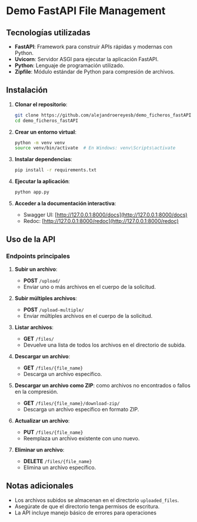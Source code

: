 # Demo FastAPI File Management

## Tecnologías utilizadas
- **FastAPI**: Framework para construir APIs rápidas y modernas con Python.
- **Uvicorn**: Servidor ASGI para ejecutar la aplicación FastAPI.
- **Python**: Lenguaje de programación utilizado.
- **Zipfile**: Módulo estándar de Python para compresión de archivos.

## Instalación

1. **Clonar el repositorio**:
   ```bash
   git clone https://github.com/alejandroereyesb/demo_ficheros_fastAPI.git
   cd demo_ficheros_fastAPI
   ```

2. **Crear un entorno virtual**:
   ```bash
   python -m venv venv
   source venv/bin/activate  # En Windows: venv\Scripts\activate
   ```

3. **Instalar dependencias**:
   ```bash
   pip install -r requirements.txt
   ```

4. **Ejecutar la aplicación**:
   ```bash
   python app.py
   ```

5. **Acceder a la documentación interactiva**:
   - Swagger UI: [http://127.0.0.1:8000/docs](http://127.0.0.1:8000/docs)
   - Redoc: [http://127.0.0.1:8000/redoc](http://127.0.0.1:8000/redoc)

## Uso de la API

### Endpoints principales

1. **Subir un archivo**:
   - **POST** `/upload/`
   - Enviar uno o más archivos en el cuerpo de la solicitud.

2. **Subir múltiples archivos**:
   - **POST** `/upload-multiple/`
   - Enviar múltiples archivos en el cuerpo de la solicitud.

3. **Listar archivos**:
   - **GET** `/files/`
   - Devuelve una lista de todos los archivos en el directorio de subida.

4. **Descargar un archivo**:
   - **GET** `/files/{file_name}`
   - Descarga un archivo específico.

5. **Descargar un archivo como ZIP**: como archivos no encontrados o fallos en la compresión.
   - **GET** `/files/{file_name}/download-zip/`
   - Descarga un archivo específico en formato ZIP.

6. **Actualizar un archivo**:
   - **PUT** `/files/{file_name}`
   - Reemplaza un archivo existente con uno nuevo.

7. **Eliminar un archivo**:
   - **DELETE** `/files/{file_name}`
   - Elimina un archivo específico.

## Notas adicionales
- Los archivos subidos se almacenan en el directorio `uploaded_files`.
- Asegúrate de que el directorio tenga permisos de escritura.
- La API incluye manejo básico de errores para operaciones